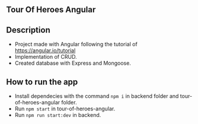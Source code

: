 ## Tour Of Heroes Angular

## Description

- Project made with Angular following the tutorial of https://angular.io/tutorial
- Implementation of CRUD.
- Created database with Express and Mongoose.

## How to run the app

- Install dependecies with the command `npm i` in backend folder and tour-of-heroes-angular folder.
- Run `npm start` in tour-of-heroes-angular.
- Run `npm run start:dev` in backend.